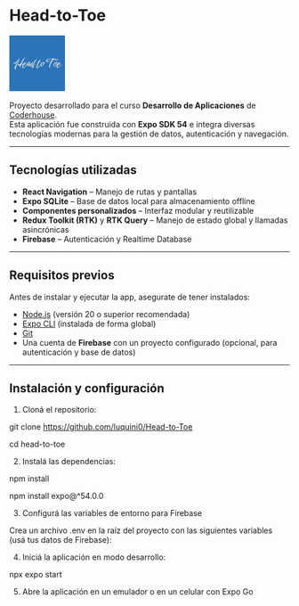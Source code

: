 # Head-to-Toe  
<img src="assets/icon.png" alt="Head to Toe Logo" width="100" />

Proyecto desarrollado para el curso **Desarrollo de Aplicaciones** de [Coderhouse](https://www.coderhouse.com/).  
Esta aplicación fue construida con **Expo SDK 54** e integra diversas tecnologías modernas para la gestión de datos, autenticación y navegación.

---

## Tecnologías utilizadas
- **React Navigation** – Manejo de rutas y pantallas  
- **Expo SQLite** – Base de datos local para almacenamiento offline  
- **Componentes personalizados** – Interfaz modular y reutilizable  
- **Redux Toolkit (RTK)** y **RTK Query** – Manejo de estado global y llamadas asincrónicas  
- **Firebase** – Autenticación y Realtime Database  

---

## Requisitos previos
Antes de instalar y ejecutar la app, asegurate de tener instalados:

- [Node.js](https://nodejs.org/) (versión 20 o superior recomendada)  
- [Expo CLI](https://docs.expo.dev/get-started/installation/) (instalada de forma global)  
- [Git](https://git-scm.com/)  
- Una cuenta de **Firebase** con un proyecto configurado (opcional, para autenticación y base de datos)

---

## Instalación y configuración

1. Cloná el repositorio:

git clone https://github.com/luquini0/Head-to-Toe

cd head-to-toe

2. Instalá las dependencias:

npm install

npm install expo@^54.0.0

3. Configurá las variables de entorno para Firebase

Crea un archivo .env en la raíz del proyecto con las siguientes variables (usá tus datos de Firebase):

4. Iniciá la aplicación en modo desarrollo:

npx expo start

5. Abre la aplicación en un emulador o en un celular con Expo Go
